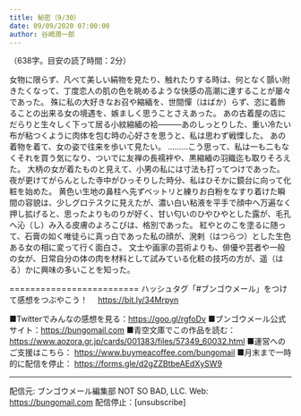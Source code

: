 ```yaml
---
title: 秘密（9/30）
date: 09/09/2020 07:00:00
author: 谷崎潤一郎
---
```


（638字。目安の読了時間：2分）

女物に限らず、凡べて美しい絹物を見たり、触れたりする時は、何となく顫い附きたくなって、丁度恋人の肌の色を眺めるような快感の高潮に達することが屡々であった。
殊に私の大好きなお召や縮緬を、世間憚（はばか）らず、恣に着飾ることの出来る女の境遇を、嫉ましく思うことさえあった。
あの古着屋の店にだらりと生々しく下って居る小紋縮緬の袷―――あのしっとりした、重い冷たい布が粘つくように肉体を包む時の心好さを思うと、私は思わず戦慄した。
あの着物を着て、女の姿で往来を歩いて見たい。
………こう思って、私は一も二もなくそれを買う気になり、ついでに友禅の長襦袢や、黒縮緬の羽織迄も取りそろえた。
大柄の女が着たものと見えて、小男の私には寸法も打ってつけであった。
夜が更けてがらんとした寺中がひっそりした時分、私はひそかに鏡台に向って化粧を始めた。
黄色い生地の鼻柱へ先ずベットリと練りお白粉をなすり着けた瞬間の容貌は、少しグロテスクに見えたが、濃い白い粘液を平手で顔中へ万遍なく押し拡げると、思ったよりものりが好く、甘い匂いのひやひやとした露が、毛孔へ沁（し）み入る皮膚のよろこびは、格別であった。
紅やとのこを塗るに随って、石膏の如く唯徒らに真っ白であった私の顔が、溌剌（はつらつ）とした生色ある女の相に変って行く面白さ。
文士や画家の芸術よりも、俳優や芸者や一般の女が、日常自分の体の肉を材料として試みている化粧の技巧の方が、遥（はる）かに興味の多いことを知った。

=========================
ハッシュタグ「#ブンゴウメール」をつけて感想をつぶやこう！　
https://bit.ly/34Mrpyn

■Twitterでみんなの感想を見る：https://goo.gl/rgfoDv
■ブンゴウメール公式サイト：https://bungomail.com
■青空文庫でこの作品を読む：https://www.aozora.gr.jp/cards/001383/files/57349_60032.html
■運営へのご支援はこちら： https://www.buymeacoffee.com/bungomail
■月末まで一時的に配信を停止： https://forms.gle/d2gZZBtbeAEdXySW9

-------
配信元: ブンゴウメール編集部
NOT SO BAD, LLC.
Web: https://bungomail.com
配信停止：[unsubscribe]

